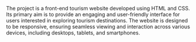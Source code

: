 
The project is a front-end tourism website developed using HTML and CSS.
Its primary aim is to provide an engaging and user-friendly interface for users interested in exploring tourism
destinations. The website is designed to be responsive, ensuring seamless viewing and interaction across
various devices, including desktops, tablets, and smartphones.



